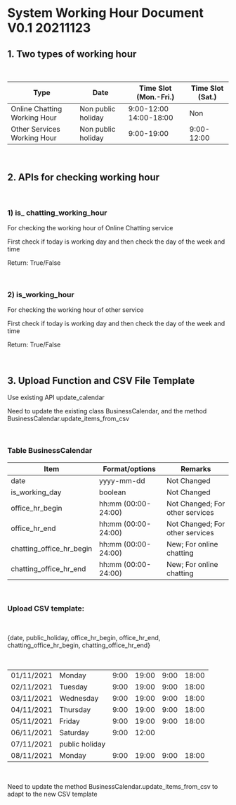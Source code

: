 # System Working Hour Document V0.1 20211123


## 1.	Two types of working hour

<br/>

| Type | Date | Time Slot (Mon.-Fri.) | Time Slot (Sat.) |
|  ----  | ---- | ----  | ---- |
| Online Chatting Working Hour | Non public holiday | 9:00-12:00 14:00-18:00 | Non |
| Other Services Working Hour | Non public holiday | 9:00-19:00 | 9:00-12:00 |

<br/>

## 2.	APIs for checking working hour

<br/>

### 1)	is_ chatting_working_hour


For checking the working hour of Online Chatting service


First check if today is working day and then check the day of the week and time


Return: True/False

<br/>

### 2) is_working_hour


For checking the working hour of other service


First check if today is working day and then check the day of the week and time


Return: True/False

<br/>

## 3.	Upload Function and CSV File Template


Use existing API update_calendar


Need to update the existing class BusinessCalendar, and the method BusinessCalendar.update_items_from_csv

<br/>

### Table BusinessCalendar
| Item | Format/options | Remarks |
|  ----  | ---- | ----  |
| date | yyyy-mm-dd | Not Changed |
| is_working_day | boolean | Not Changed |
| office_hr_begin | hh:mm (00:00-24:00) | Not Changed; For other services |
| office_hr_end | hh:mm (00:00-24:00) | Not Changed; For other services |
| chatting_office_hr_begin | hh:mm (00:00-24:00) | New; For online chatting |
| chatting_office_hr_end | hh:mm (00:00-24:00) | New; For online chatting |

<br/>

### Upload CSV template:

<br/>

{date, public_holiday, office_hr_begin, office_hr_end, chatting_office_hr_begin, chatting_office_hr_end}

<br/>

| | | | | | |
|  ----  | ---- | ----  | ----  | ---- | ----  |
| 01/11/2021 | Monday | 9:00 | 19:00 | 9:00 | 18:00 |
| 02/11/2021 | Tuesday | 9:00 | 19:00 | 9:00 | 18:00 |
| 03/11/2021 | Wednesday | 9:00 | 19:00 | 9:00 | 18:00 |
| 04/11/2021 | Thursday | 9:00 | 19:00 | 9:00 | 18:00 |
| 05/11/2021 | Friday | 9:00 | 19:00 | 9:00 | 18:00 |
| 06/11/2021 | Saturday | 9:00 | 12:00 | | |
| 07/11/2021 | public holiday | | | |		
| 08/11/2021 | Monday | 9:00 | 19:00 | 9:00 | 18:00 |

<br/>

Need to update the method BusinessCalendar.update_items_from_csv to adapt to the new CSV template
